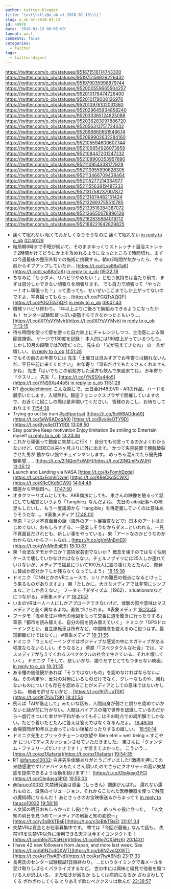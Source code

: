 ```yaml
---
author: twitter-blogger
title: "\n\t\t\t\t@o_ob at 2018-01-13\t\t"
slug: o_ob-at-2018-01-13
id: 40970
date: '2018-01-13 00:05:00'
layout: post
comments: false
categories:
  - twitter
tags:
  - twitter-digest
---
```


https://twitter.com/o_ob/statuses/951871516114743300 https://twitter.com/o_ob/statuses/951975156926226432 https://twitter.com/o_ob/statuses/951979035998879744 https://twitter.com/o_ob/statuses/952000559665504257 https://twitter.com/o_ob/statuses/952010176474726400 https://twitter.com/o_ob/statuses/952010179008126976 https://twitter.com/o_ob/statuses/952010976102031360 https://twitter.com/o_ob/statuses/952029645934858240 https://twitter.com/o_ob/statuses/952033365124825088 https://twitter.com/o_ob/statuses/952036283097886720 https://twitter.com/o_ob/statuses/952056313751724032 https://twitter.com/o_ob/statuses/952099860651548674 https://twitter.com/o_ob/statuses/952099902632284160 https://twitter.com/o_ob/statuses/952105594600607744 https://twitter.com/o_ob/statuses/952106854926073858 https://twitter.com/o_ob/statuses/952108447201247232 https://twitter.com/o_ob/statuses/952108900353957890 https://twitter.com/o_ob/statuses/952110954338172929 https://twitter.com/o_ob/statuses/952110955990626305 https://twitter.com/o_ob/statuses/952113466709438464 https://twitter.com/o_ob/statuses/952115277214334977 https://twitter.com/o_ob/statuses/952115563819487232 https://twitter.com/o_ob/statuses/952131758237007872 https://twitter.com/o_ob/statuses/952131874482151424 https://twitter.com/o_ob/statuses/952132693755510785 https://twitter.com/o_ob/statuses/952133516384387072 https://twitter.com/o_ob/statuses/952136650078896128 https://twitter.com/o_ob/statuses/952182835884019712 https://twitter.com/o_ob/statuses/952188221642829825  

*   痛くて眠れない 眠くておかしくなりそうなのに 痛くて眠れない [in reply to o_ob](https://twitter.com/o_ob/statuses/951757471558742017) [02:40:29](https://twitter.com/o_ob/statuses/951871516114743300)
*   結局朝6時まで不眠が続いて、そのままゆっくりストレッチ＋温浴ストレッチ2時間かけてどうにか上を攻めれるようになったところで時間切れ。まずは今週最後の整形外科での施術に挑戦する。朝の2時間が無かったら、やる前からギブアップしていたか… [https://t.co/lLsa88aTaK](https://t.co/lLsa88aTaK) [in reply to o_ob](https://twitter.com/o_ob/statuses/951871516114743300) [09:32:18](https://twitter.com/o_ob/statuses/951975156926226432)
*   ちなみに「もうダメ、リハビリやめたい！」と思う気持ちは当たり前で、まずは自分しかできない頑張りを頑張ります。 でも自力で頑張って「やったー！オレ頑張った！」って思っても、せいぜいここまでしか上がってないのですよ、写真撮ってもらっ… [https://t.co/PGQTrAZjQF](https://t.co/PGQTrAZjQF) [in reply to o_ob](https://twitter.com/o_ob/statuses/951975156926226432) [09:47:43](https://twitter.com/o_ob/statuses/951979035998879744)
*   機械リハビリ終わり。 1年以上ぶりに後ろで腕組みできるようになったかも！ センター試験監督っぽい姿勢すらできなかったともいう…。 [https://t.co/lXfYsVYMvh](https://t.co/lXfYsVYMvh) [in reply to o_ob](https://twitter.com/o_ob/statuses/951979035998879744) [11:13:15](https://twitter.com/o_ob/statuses/952000559665504257)
*   待ち時間を使って壁を使った自力挙上にチャレンジしつつ、主治医による関節技施術。 ゲージで130度を記録！ 本人的には180度上がっているつもり。 しかし10月の段階では70度だった。 先生の 「光が見えてきたね」 の一言が嬉しい。 [in reply to o_ob](https://twitter.com/o_ob/statuses/952000559665504257) [11:51:28](https://twitter.com/o_ob/statuses/952010176474726400)
*   でもその前のお年寄りには 先生「土曜日は混みすぎでお年寄りは観れないんだ、平日午前に来てください」 お年寄り『湿布だけでもたくさんくれませんかね』 先生「はいでもこの前処方した漢方も飲んで来週来てね」 お年寄り『クスリ…』 先生「… [https://t.co/YNS5Xs44o5](https://t.co/YNS5Xs44o5) [in reply to o_ob](https://twitter.com/o_ob/statuses/952010176474726400) [11:51:28](https://twitter.com/o_ob/statuses/952010179008126976)
*   RT [@oukaichimon](https://twitter.com/oukaichimon): こんな感じで、土日合計48のVR・ARの作品、ハードを展示いたします。入場無料。銀座フェニックスプラザで開催していますので、お近くに起こしの際は是非覗いてください。 皆様のおこし、お待ちしております [11:54:38](https://twitter.com/o_ob/statuses/952010976102031360)
*   Trying go out by train [#selfportrait](https://twitter.com/search?q=%23selfportrait&src=hash) [https://t.co/5eW6ADdqA9](https://t.co/5eW6ADdqA9) [https://t.co/Byx4eOTY9D](https://t.co/Byx4eOTY9D) [13:08:50](https://twitter.com/o_ob/statuses/952029645934858240)
*   Stay positive Keep motivation Enjoy limitation Be smiling to Entertain myself [in reply to o_ob](https://twitter.com/o_ob/statuses/950305857174061056) [13:23:36](https://twitter.com/o_ob/statuses/952033365124825088)
*   これから頑張って銀座に失禁しに行く！ 自分でも何言ってるのかよくわからないけど、CEDEC以来4ヶ月ぶりに外に出ます。 かつて失禁装置で膀胱破裂させた男が 動かない腕でチェインマンします。 めっちゃ混んでたら優先体験希望...… [https://t.co/2INQmPxWJH](https://t.co/2INQmPxWJH) [13:35:12](https://twitter.com/o_ob/statuses/952036283097886720)
*   Launch and Landing via NASA [https://t.co/4xFomhDzde](https://t.co/4xFomhDzde) [https://t.co/KReCKd5CWX](https://t.co/KReCKd5CWX) [14:54:48](https://twitter.com/o_ob/statuses/952056313751724032)
*   銀座から早稲田へ。 [17:47:50](https://twitter.com/o_ob/statuses/952099860651548674)
*   オタクツーリズムにしても、AKB商法にしても、東さんの映像を触るって話にしても触覚というより「Tangible」なんだよね。 先日の aibo記事への補足もしたいし、もう一度語源から「tangible」を再定義していくのは意味ありそうだな…。 #表象メディア [17:48:00](https://twitter.com/o_ob/statuses/952099902632284160)
*   草原「マジメ不真面目の話（海外のアート展審査などで）日本のアートはまじめでない、おもしろすぎる、一見楽しそうだからダメ…といわれる。一見不真面目だけれども、新しい事をやっている」 東「アートなのかどうなのかわからないからアートなの… [https://t.co/gVnMnBniE8](https://t.co/gVnMnBniE8) [18:10:37](https://twitter.com/o_ob/statuses/952105594600607744)
*   東「合法なデモかテロか？芸術家芸術でないか？ 概念を壊すのではなく個別ケースで壊していかなければならない。チェルノブイリには25人しか連れていけないが、メディアで福島について100万人に語り掛けたとたんに、原発に賛成か反対か？しか残らなくなってしまう」 [18:15:38](https://twitter.com/o_ob/statuses/952106854926073858)
*   ドミニク「CNNとかのVRニュースで、シリアの難民の視点になるとけっこう来るものがありますよ」 東「たしかに。大きなメディアでは非常にシンプルなことしか言えない」 フータモ「ダダイズム（1962）、situationsmなどにつながる」 #表象メディア [18:21:57](https://twitter.com/o_ob/statuses/952108447201247232)
*   いまのVRは一人一人にしかアプローチできないけど、体験の質や意味はマスメディアと全く異なるよね。勇気づけられる。 #表象メディア [18:23:45](https://twitter.com/o_ob/statuses/952108900353957890)
*   フータモ「浅草を江戸時代の地図をもって交番に道を聞きに行ったりする」 草原「都市を読み替える、自分の街を読み替えていく」 ドミニク「GPSドローイングとか。自立運転車は所有など、中間概念を変えるのに役つはず。最短距離だけではなく。」 #表象メディア [18:31:55](https://twitter.com/o_ob/statuses/952110954338172929)
*   ドミニク「ウェルビーイングではポジティブな感覚の中にネガティブがある程度ならないらしい。そうなると」 草原「『スペクタクルな社会』では、マスメディアが与えてくれるスペクタクルの社会で生きている、それを壊していく」 ドミニク「そして、悲しいかな、語りだすととてもつまらない映画」 [in reply to o_ob](https://twitter.com/o_ob/statuses/952110954338172929) [18:31:55](https://twitter.com/o_ob/statuses/952110955990626305)
*   ある種の価値観があれば「そうではないもの」を認めなければならないよね。その肯定や、反対の対極にいるものだけでなく、グレーなものや、測れないものについても存在を認めることがメディアとしての意味ではないかしらね。 他者を許せないかど… [https://t.co/9tj7lUuTSK](https://t.co/9tj7lUuTSK) [18:41:54](https://twitter.com/o_ob/statuses/952113466709438464)
*   例えば「AIが暴走して」みたいな話も、人間自身が弱さと誤りを認めていかないと話が前に行かない。人間はバイアスの塊で世界を認識しているのだから一度行きついた幸せや平和があってもそこはその時点での局所解でしかない。たどり着いたとたんに答えは答えではなくなるんだよ。 [18:49:06](https://twitter.com/o_ob/statuses/952115277214334977)
*   会場質問が10年以上会っていない後輩だったりするの嬉しい。 [18:50:14](https://twitter.com/o_ob/statuses/952115563819487232)
*   ドミニク先生とブリックチェーンの欲望や Bien etre = well being = すこやか についてディスカッションさせていただきました。 東さんに「クォンタム・ファミリーズだいすきです！」が言えてよかった。 こういう… [https://t.co/pz1Xafarta](https://t.co/pz1Xafarta) [19:54:35](https://twitter.com/o_ob/statuses/952131758237007872)
*   RT [@faruco10032](https://twitter.com/faruco10032): 白井先生体験ありがとうございました‼︎激痛を押しての来訪感激です!アドバイスもたくさん頂いたのでさらにクオリティの高い失禁感を提供できるよう活動を続けます‼︎！ [https://t.co/Ole4qsg3PG](https://t.co/Ole4qsg3PG) [19:55:03](https://twitter.com/o_ob/statuses/952131874482151424)
*   [@faruco10032](https://twitter.com/faruco10032) 失禁研究会は資金（しっきん）調達がんばれ。 濡れない濡れものと、温感のイリュージョン、それからこなれた医療機器を使って触覚の魔術師になるんだ！ あとさっきのお宝映像送るからまってて [in reply to faruco10032](https://twitter.com/faruco10032/statuses/952119809549918209) [19:58:18](https://twitter.com/o_ob/statuses/952132693755510785)
*   人文知の明日おもしろかったし役に立った。 めっちゃ役に立った。 「人文知の明日を見つめて—メディアの刷新と知の変貌—」 [https://t.co/y3oBtkTBsE](https://t.co/y3oBtkTBsE) [20:01:34](https://twitter.com/o_ob/statuses/952133516384387072)
*   失禁VRは資金とお仕事募集中です。 噂では「今回が最後」なんて話も。 失禁VRを失禁VR以外に活用できる天才は今すぐコンタクトを！ [https://t.co/hRg7CX5Hzh](https://t.co/hRg7CX5Hzh) [20:14:01](https://twitter.com/o_ob/statuses/952136650078896128)
*   I have 42 new followers from Japan, and more last week. See [https://t.co/b6NZvdQXWT](https://t.co/b6NZvdQXWT) [https://t.co/Asr7IwA6Nd](https://t.co/Asr7IwA6Nd) [23:17:33](https://twitter.com/o_ob/statuses/952182835884019712)
*   長男氏のセンター試験模試1日目終わり。 …というタイミングで毒メールを受け取りしばらくパラライズするなど。 世の中には興味と偏見で他者を傷つける人が沢山いる。 また呟きが減るか もしくは病的になるか ざわざわしてくる ざわざわしてくる とりあえず飲むべきクスリは飲んだ [23:38:57](https://twitter.com/o_ob/statuses/952188221642829825)